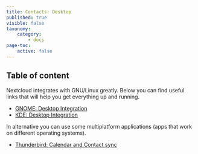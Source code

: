 ```yaml
---
title: Contacts: Desktop
published: true
visible: false
taxonomy:
    category:
        - docs
page-toc:
    active: false
---
```


## Table of content

Nextcloud integrates with GNU/Linux greatly. Below you can find useful links that will help you get everything up and running.

- [GNOME: Desktop Integration](gnome-desktop-integration)
- [KDE: Desktop Integration](kde-desktop-integration)

In alternative you can use some multiplatform applications (apps that work on different operating systems).

- [Thunderbird: Calendar and Contact sync](thunderbird-calendar-contacts)
